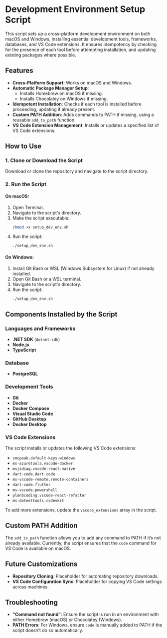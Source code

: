 # Development Environment Setup Script

This script sets up a cross-platform development environment on both macOS and Windows, installing essential development tools, frameworks, databases, and VS Code extensions. It ensures idempotency by checking for the presence of each tool before attempting installation, and updating existing packages where possible.

## Features

- **Cross-Platform Support**: Works on macOS and Windows.
- **Automatic Package Manager Setup**:
  - Installs Homebrew on macOS if missing.
  - Installs Chocolatey on Windows if missing.
- **Idempotent Installation**: Checks if each tool is installed before proceeding, updating if already present.
- **Custom PATH Addition**: Adds commands to PATH if missing, using a reusable `add_to_path` function.
- **VS Code Extension Management**: Installs or updates a specified list of VS Code extensions.

## How to Use

### 1. Clone or Download the Script

Download or clone the repository and navigate to the script directory.

### 2. Run the Script

#### On macOS:

1. Open Terminal.
2. Navigate to the script's directory.
3. Make the script executable:
   ```bash
   chmod +x setup_dev_env.sh
   ```
4. Run the script:
   ```bash
   ./setup_dev_env.sh
   ```

#### On Windows:

1. Install Git Bash or WSL (Windows Subsystem for Linux) if not already installed.
2. Open Git Bash or a WSL terminal.
3. Navigate to the script's directory.
4. Run the script:
   ```bash
   ./setup_dev_env.sh
   ```

## Components Installed by the Script

### Languages and Frameworks

- **.NET SDK** (`dotnet-sdk`)
- **Node.js**
- **TypeScript**

### Database

- **PostgreSQL**

### Development Tools

- **Git**
- **Docker**
- **Docker Compose**
- **Visual Studio Code**
- **GitHub Desktop**
- **Docker Desktop**

### VS Code Extensions

The script installs or updates the following VS Code extensions:

- `smcpeak.default-keys-windows`
- `ms-azuretools.vscode-docker`
- `msjsdiag.vscode-react-native`
- `dart-code.dart-code`
- `ms-vscode-remote.remote-containers`
- `dart-code.flutter`
- `ms-vscode.powershell`
- `planbcoding.vscode-react-refactor`
- `ms-dotnettools.csdevkit`

To add more extensions, update the `vscode_extensions` array in the script.

## Custom PATH Addition

The `add_to_path` function allows you to add any command to PATH if it’s not already available. Currently, the script ensures that the `code` command for VS Code is available on macOS.

## Future Customizations

- **Repository Cloning**: Placeholder for automating repository downloads.
- **VS Code Configuration Sync**: Placeholder for copying VS Code settings across machines.

## Troubleshooting

- **"Command not found"**: Ensure the script is run in an environment with either Homebrew (macOS) or Chocolatey (Windows).
- **PATH Errors**: For Windows, ensure `code` is manually added to PATH if the script doesn’t do so automatically.
